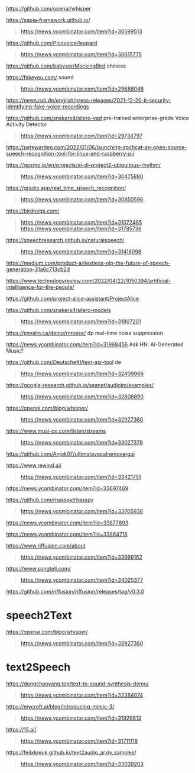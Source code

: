 https://github.com/openai/whisper

https://sepia-framework.github.io/
> https://news.ycombinator.com/item?id=30599513

https://github.com/Picovoice/leopard
> https://news.ycombinator.com/item?id=30615775

https://github.com/babysor/MockingBird chinese

https://fakeyou.com/ sound
> https://news.ycombinator.com/item?id=29688048

https://news.rub.de/english/press-releases/2021-12-20-it-security-identifying-fake-voice-recordings

https://github.com/snakers4/silero-vad pre-trained enterprise-grade Voice Activity Detector
> https://news.ycombinator.com/item?id=29734797

https://petewarden.com/2022/01/06/launching-spchcat-an-open-source-speech-recognition-tool-for-linux-and-raspberry-pi/

https://qosmo.jp/en/projects/ai-dj-project2-ubiquitous-rhythm/
> https://news.ycombinator.com/item?id=30475880

https://gradio.app/real_time_speech_recognition/
> https://news.ycombinator.com/item?id=30850596

https://birdnetpi.com/
> https://news.ycombinator.com/item?id=31072485
> https://news.ycombinator.com/item?id=31785736

https://speechresearch.github.io/naturalspeech/
> https://news.ycombinator.com/item?id=31416098

https://medium.com/product-ai/textless-nlp-the-future-of-speech-generation-31a6c713cb2d

https://www.technologyreview.com/2022/04/22/1050394/artificial-intelligence-for-the-people/

https://github.com/project-alice-assistant/ProjectAlice

https://github.com/snakers4/silero-models
> https://news.ycombinator.com/item?id=31807201

https://jmvalin.ca/demo/rnnoise/ dp real-time noise suppression

https://news.ycombinator.com/item?id=31968456 Ask HN: AI-Generated Music?

https://github.com/DeutscheKI/tevr-asr-tool de
> https://news.ycombinator.com/item?id=32409966

https://google-research.github.io/seanet/audiolm/examples/
> https://news.ycombinator.com/item?id=32808890

https://openai.com/blog/whisper/
> https://news.ycombinator.com/item?id=32927360

https://www.musi-co.com/listen/streams
> https://news.ycombinator.com/item?id=33027376

https://github.com/Anjok07/ultimatevocalremovergui

https://www.rewind.ai/
> https://news.ycombinator.com/item?id=33421751

https://news.ycombinator.com/item?id=33697469

https://github.com/rhasspy/rhasspy
> https://news.ycombinator.com/item?id=33705938

https://news.ycombinator.com/item?id=33877893

https://news.ycombinator.com/item?id=33884716

https://www.riffusion.com/about
> https://news.ycombinator.com/item?id=33999162

https://www.songtell.com/
> https://news.ycombinator.com/item?id=34025377

https://github.com/riffusion/riffusion/releases/tag/v0.3.0

# speech2Text
https://openai.com/blog/whisper/
> https://news.ycombinator.com/item?id=32927360

# text2Speech
https://dongchaoyang.top/text-to-sound-synthesis-demo/
> https://news.ycombinator.com/item?id=32384074

https://mycroft.ai/blog/introducing-mimic-3/
> https://news.ycombinator.com/item?id=31926813

https://15.ai/
> https://news.ycombinator.com/item?id=31711118

https://felixkreuk.github.io/text2audio_arxiv_samples/
> https://news.ycombinator.com/item?id=33039203